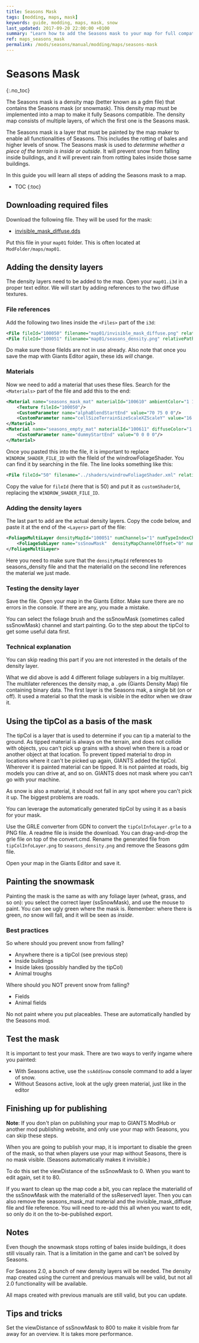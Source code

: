 ```yaml
---
title: Seasons Mask
tags: [modding, maps, mask]
keywords: guide, modding, maps, mask, snow
last_updated: 2017-09-20 22:00:00 +0100
summary: "Learn how to add the Seasons mask to your map for full compatibility"
ref: maps_seasons_mask
permalink: /mods/seasons/manual/modding/maps/seasons-mask
---
```


# Seasons Mask
{:.no_toc}

The Seasons mask is a density map (better known as a gdm file) that contains the Seasons mask (or snowmask). This density map must be implemented into a map to make it fully Seasons compatible.
The density map consists of multiple layers, of which the first one is the Seasons mask.

The Seasons mask is a layer that must be painted by the map maker to enable all functionalities of Seasons. This includes the rotting of bales and higher levels of snow. The Seasons mask is used to *determine whether a piece of the terrain is inside or outside*. It will prevent snow from falling inside buildings, and it will prevent rain from rotting bales inside those same buildings.

In this guide you will learn all steps of adding the Seasons mask to a map.

* TOC
{:toc}

## Downloading required files

Download the following file. They will be used for the mask:
- [invisible_mask_diffuse.dds](https://github.com/RealismusModding/FS17_seasons/raw/develop/modding/snowMask/map01/invisible_mask_diffuse.dds)

Put this file in your `map01` folder. This is often located at `ModFolder/maps/map01`.

## Adding the density layers

The density layers need to be added to the map. Open your `map01.i3d` in a proper text editor. We will start by adding references to the two diffuse textures.

### File references

Add the following two lines inside the `<Files>` part of the `i3d`:
```xml
<File fileId="100050" filename="map01/invisible_mask_diffuse.png" relativePath="true"/>
<File fileId="100051" filename="map01/seasons_density.png" relativePath="true"/>
```

Do make sure those fileIds are not in use already. Also note that once you save the map with Giants Editor again, these ids _will_ change.

### Materials

Now we need to add a material that uses these files. Search for the `<Materials>` part of the file and add this to the end:

```xml
<Material name="seasons_mask_mat" materialId="100610" ambientColor="1 1 1" customShaderId="WINDROW_SHADER_FILE_ID">
    <Texture fileId="100050"/>
    <CustomParameter name="alphaBlendStartEnd" value="70 75 0 0"/>
    <CustomParameter name="cellSizeTerrainSizeScaleXZScaleY" value="16 1024 2 255"/>
</Material>
<Material name="seasons_empty_mat" materialId="100611" diffuseColor="1 1 1 1" ambientColor="1 1 1">
    <CustomParameter name="dummyStartEnd" value="0 0 0 0"/>
</Material>
```

Once you pasted this into the file, it is important to replace `WINDROW_SHADER_FILE_ID` with the fileId of the windrowFoliageShader. You can find it by searching in the file. The line looks something like this:

```xml
<File fileId="50" filename="../shaders/windrowFoliageShader.xml" relative="true" />
```

Copy the value for `fileId` (here that is 50) and put it as `customShaderId`, replacing the `WINDROW_SHADER_FILE_ID`.

### Adding the density layers

The last part to add are the actual density layers. Copy the code below, and paste it at the end of the `<Layers>` part of the file:

```xml
<FoliageMultiLayer densityMapId="100051" numChannels="1" numTypeIndexChannels="0">`
    <FoliageSubLayer name="ssSnowMask"  densityMapChannelOffset="0" numDensityMapChannels="1" materialId="100610" cellSize="8" viewDistance="80" objectMask="16711935" decalLayer="0" atlasSize="1" atlasOffsets="1 0" numBlocksPerUnitDefault="1.8" numBlocksPerUnitMin="1.8" numBlocksPerUnitMax="1.8" width="0.8" height="0.3" widthVariance="0.1" heightVariance="0.1" horizontalPositionVariance="0.3" blockShapeId="1"/>
</FoliageMultiLayer>
```

Here you need to make sure that the `densityMapId` references to seasons_density file and that the materialId on the second line references the material we just made.


### Testing the density layer

Save the file. Open your map in the Giants Editor. Make sure there are no errors in the console. If there are any, you made a mistake.

You can select the foliage brush and the ssSnowMask (sometimes called ssSnowMask) channel and start painting. Go to the step about the tipCol to get some useful data first.

### Technical explanation

You can skip reading this part if you are not interested in the details of the density layer.

What we did above is add 4 different foliage sublayers in a big multilayer. The multilater references the density map, a `.gdm` (Giants Density Map) file containing binary data. The first layer is the Seasons mak, a single bit (on or off). It used a material so that the mask is visible in the editor when we draw it.

## Using the tipCol as a basis of the mask

The tipCol is a layer that is used to determine if you can tip a material to the ground. As tipped material is always on the terrain, and does not collide with objects, you can't pick up grains with a shovel when there is a road or another object at that location. To prevent tipped material to drop in locations where it can't be picked up again, GIANTS added the tipCol. Wherever it is painted material can be tipped. It is not painted at roads, big models you can drive at, and so on. GIANTS does not mask where you can't go with your machine.

As snow is also a material, it should not fall in any spot where you can't pick it up. The biggest problems are roads.

You can leverage the automatically generated tipCol by using it as a basis for your mask.

Use the GRLE converter from GDN to convert the `tipColInfoLayer.grle` to a PNG file. A readme file is inside the download. You can drag-and-drop the grle file on top of the convert.cmd.
Rename the generated file from `tipColInfoLayer.png` to `seasons_density.png` and remove the Seasons gdm file.

Open your map in the Giants Editor and save it.

## Painting the snowmask

Painting the mask is the same as with any foliage layer (wheat, grass, and so on): you select the correct layer (ssSnowMask), and use the mouse to paint.
You can see ugly green where the mask is. Remember: where there is green, _no_ snow will fall, and it will be seen as _inside_.

### Best practices

So where should you prevent snow from falling?

- Anywhere there is a tipCol (see previous step)
- Inside buildings
- Inside lakes (possibly handled by the tipCol)
- Animal troughs

Where should you NOT prevent snow from falling?

- Fields
- Animal fields

No not paint where you put placeables. These are automatically handled by the Seasons mod.

## Test the mask

It is important to test your mask. There are two ways to verify ingame where you painted:

- With Seasons active, use the `ssAddSnow` console command to add a layer of snow.
- Without Seasons active, look at the ugly green material, just like in the editor

## Finishing up for publishing

**Note**: If you don't plan on publishing your map to GIANTS ModHub or another mod publishing website, and only use your map with Seasons, you can skip these steps.

When you are going to publish your map, it is important to disable the green of the mask, so that when players use your map without Seasons, there is no mask visible. (Seasons automatically makes it invisible.)

To do this set the viewDistance of the ssSnowMask to 0. When you want to edit again, set it to 80.

If you want to clean up the map code a bit, you can replace the materialId of the ssSnowMask with the materialId of the ssReserved1 layer. Then you can also remove the seasons_mask_mat material and the invisible_mask_diffuse file and file reference. You will need to re-add this all when you want to edit, so only do it on the to-be-published export.

## Notes

Even though the snowmask stops rotting of bales inside buildings, it does still visually rain. That is a limitation in the game and can't be solved by Seasons.

For Seasons 2.0, a bunch of new density layers will be needed. The density map created using the current and previous manuals will be valid, but not all 2.0 functionality will be available.

All maps created with previous manuals are still valid, but you can update.

## Tips and tricks

Set the viewDistance of ssSnowMask to 800 to make it visible from far away for an overview. It is takes more performance.
